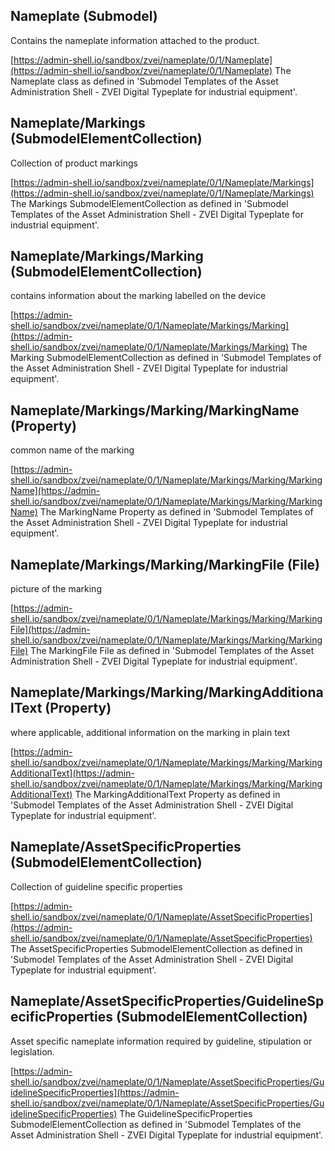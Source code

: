 ## Nameplate (Submodel)
Contains the nameplate information attached to the product.

[https://admin-shell.io/sandbox/zvei/nameplate/0/1/Nameplate](https://admin-shell.io/sandbox/zvei/nameplate/0/1/Nameplate) The Nameplate class as defined in 'Submodel Templates of the Asset Administration Shell - ZVEI Digital Typeplate for industrial equipment'.

## Nameplate/Markings (SubmodelElementCollection)
Collection of product markings

[https://admin-shell.io/sandbox/zvei/nameplate/0/1/Nameplate/Markings](https://admin-shell.io/sandbox/zvei/nameplate/0/1/Nameplate/Markings) The Markings SubmodelElementCollection as defined in 'Submodel Templates of the Asset Administration Shell - ZVEI Digital Typeplate for industrial equipment'.

## Nameplate/Markings/Marking (SubmodelElementCollection)
contains information about the marking labelled on the device

[https://admin-shell.io/sandbox/zvei/nameplate/0/1/Nameplate/Markings/Marking](https://admin-shell.io/sandbox/zvei/nameplate/0/1/Nameplate/Markings/Marking) The Marking SubmodelElementCollection as defined in 'Submodel Templates of the Asset Administration Shell - ZVEI Digital Typeplate for industrial equipment'.

## Nameplate/Markings/Marking/MarkingName (Property)
common name of the marking

[https://admin-shell.io/sandbox/zvei/nameplate/0/1/Nameplate/Markings/Marking/MarkingName](https://admin-shell.io/sandbox/zvei/nameplate/0/1/Nameplate/Markings/Marking/MarkingName) The MarkingName Property as defined in 'Submodel Templates of the Asset Administration Shell - ZVEI Digital Typeplate for industrial equipment'.

## Nameplate/Markings/Marking/MarkingFile (File)
picture of the marking 

[https://admin-shell.io/sandbox/zvei/nameplate/0/1/Nameplate/Markings/Marking/MarkingFile](https://admin-shell.io/sandbox/zvei/nameplate/0/1/Nameplate/Markings/Marking/MarkingFile) The MarkingFile File as defined in 'Submodel Templates of the Asset Administration Shell - ZVEI Digital Typeplate for industrial equipment'.

## Nameplate/Markings/Marking/MarkingAdditionalText (Property)
where applicable, additional information on the marking in plain text

[https://admin-shell.io/sandbox/zvei/nameplate/0/1/Nameplate/Markings/Marking/MarkingAdditionalText](https://admin-shell.io/sandbox/zvei/nameplate/0/1/Nameplate/Markings/Marking/MarkingAdditionalText) The MarkingAdditionalText Property as defined in 'Submodel Templates of the Asset Administration Shell - ZVEI Digital Typeplate for industrial equipment'.

## Nameplate/AssetSpecificProperties (SubmodelElementCollection)
Collection of guideline specific properties

[https://admin-shell.io/sandbox/zvei/nameplate/0/1/Nameplate/AssetSpecificProperties](https://admin-shell.io/sandbox/zvei/nameplate/0/1/Nameplate/AssetSpecificProperties) The AssetSpecificProperties SubmodelElementCollection as defined in 'Submodel Templates of the Asset Administration Shell - ZVEI Digital Typeplate for industrial equipment'.

## Nameplate/AssetSpecificProperties/GuidelineSpecificProperties (SubmodelElementCollection)
Asset specific nameplate information required by guideline, stipulation or legislation.

[https://admin-shell.io/sandbox/zvei/nameplate/0/1/Nameplate/AssetSpecificProperties/GuidelineSpecificProperties](https://admin-shell.io/sandbox/zvei/nameplate/0/1/Nameplate/AssetSpecificProperties/GuidelineSpecificProperties) The GuidelineSpecificProperties SubmodelElementCollection as defined in 'Submodel Templates of the Asset Administration Shell - ZVEI Digital Typeplate for industrial equipment'.

